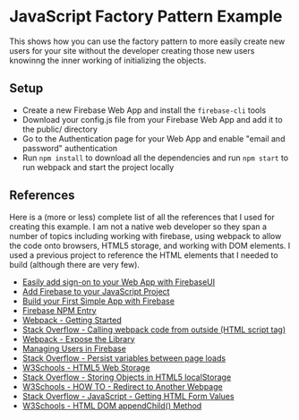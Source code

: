 # JavaScript Factory Pattern Example

This shows how you can use the factory pattern to more easily create new users for your site without the developer creating those new users knowinng the inner working of initializing the objects.

## Setup

* Create a new Firebase Web App and install the `firebase-cli` tools
* Download your config.js file from your Firebase Web App and add it to the public/ directory
* Go to the Authentication page for your Web App and enable "email and password" authentication
* Run `npm install` to download all the dependencies and run `npm start` to run webpack and start the project locally

## References

Here is a (more or less) complete list of all the references that I used for creating this example. I am not a native web developer so they span a number of topics including working with firebase, using webpack to allow the code onto browsers, HTML5 storage, and working with DOM elements. I used a previous project to reference the HTML elements that I needed to build (although there are very few).

* [Easily add sign-on to your Web App with FirebaseUI](https://firebase.google.com/docs/auth/web/firebaseui)
* [Add Firebase to your JavaScript Project](https://firebase.google.com/docs/web/setup)
* [Build your First Simple App with Firebase](https://neoteric.eu/blog/building-your-first-simple-app-with-firebase/)
* [Firebase NPM Entry](https://www.npmjs.com/package/firebase)
* [Webpack - Getting Started](https://webpack.js.org/guides/getting-started/)
* [Stack Overflow - Calling webpack code from outside (HTML script tag)](https://stackoverflow.com/questions/34357489/calling-webpacked-code-from-outside-html-script-tag)
* [Webpack - Expose the Library](https://webpack.js.org/guides/author-libraries/#expose-the-library)
* [Managing Users in Firebase](https://firebase.google.com/docs/auth/web/manage-users)
* [Stack Overflow - Persist variables between page loads](https://stackoverflow.com/questions/29986657/persist-variables-between-page-loads/30070207)
* [W3Schools - HTML5 Web Storage](https://www.w3schools.com/html/html5_webstorage.asp)
* [Stack Overflow - Storing Objects in HTML5 localStorage](https://stackoverflow.com/questions/2010892/storing-objects-in-html5-localstorage)
* [W3Schools - HOW TO - Redirect to Another Webpage](https://www.w3schools.com/howto/howto_js_redirect_webpage.asp)
* [Stack Overflow - JavaScript - Getting HTML Form Values](https://stackoverflow.com/questions/3547035/javascript-getting-html-form-values)
* [W3Schools - HTML DOM appendChild() Method](https://www.w3schools.com/jsref/met_node_appendchild.asp)
